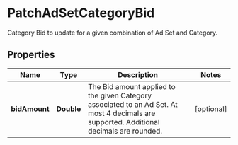 

# PatchAdSetCategoryBid

Category Bid to update for a given combination of Ad Set and Category.

## Properties

| Name | Type | Description | Notes |
|------------ | ------------- | ------------- | -------------|
|**bidAmount** | **Double** | The Bid amount applied to the given Category associated to an Ad Set. At most 4 decimals are supported. Additional decimals are rounded. |  [optional] |



